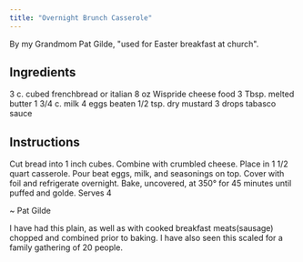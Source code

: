 ```yaml
---
title: "Overnight Brunch Casserole"
---
```


By my Grandmom Pat Gilde, "used for Easter breakfast at church". 

## Ingredients

3 c. cubed frenchbread or italian
8 oz Wispride cheese food
3 Tbsp. melted butter
1 3/4 c. milk
4 eggs beaten
1/2 tsp. dry mustard
3 drops tabasco sauce

## Instructions


Cut bread into 1 inch cubes. Combine with crumbled cheese. Place in 1 1/2 quart casserole. Pour beat eggs, milk, and seasonings on top. Cover with foil and refrigerate overnight. Bake, uncovered, at 350° for 45 minutes until puffed and golde. Serves 4

~ Pat Gilde

I have had this plain, as well as with cooked breakfast meats(sausage) chopped and combined prior to baking. I have also seen this scaled for a family gathering of 20 people. 